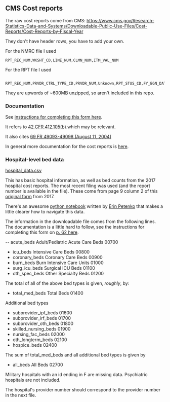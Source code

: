 ## CMS Cost reports

The raw cost reports come from CMS: https://www.cms.gov/Research-Statistics-Data-and-Systems/Downloadable-Public-Use-Files/Cost-Reports/Cost-Reports-by-Fiscal-Year 

They don't have header rows, you have to add your own. 

For the NMRC file I used 

	RPT_REC_NUM,WKSHT_CD,LINE_NUM,CLMN_NUM,ITM_VAL_NUM
	
For the RPT file I used

		RPT_REC_NUM,PRVDR_CTRL_TYPE_CD,PRVDR_NUM,Unknown,RPT_STUS_CD,FY_BGN_DATE,FY_END_DATE,PROC_DT,INITL_RPT_SW,LAST_RPT_SW,TRNSMTL_NUM,FI_NUM,ADR_VNDR_CD,FI_CREAT_DT,UTIL_CD,NPR_DT,SPEC_IND,FI_RCPT_DT

They are upwords of ~600MB unzipped, so aren't included in this repo. 

### Documentation

See [instructions for completing this form here](https://github.com/jsfenfen/covid_hospitals_demographics/blob/master/data/source/cost_reports/HOSPITAL2010-DOCUMENTATION/R15P240.pdf).

It refers to [42 CFR 412.105(b) ](https://github.com/jsfenfen/covid_hospitals_demographics/blob/master/data/source/cost_reports/HOSPITAL2010-DOCUMENTATION/CFR-2010-title42-vol2-sec412-105.pdf) which may be relevant. 

It also cites [69 FR 49093-49098 (August 11, 2004)](https://github.com/jsfenfen/covid_hospitals_demographics/blob/master/data/source/cost_reports/HOSPITAL2010-DOCUMENTATION/FR-2004-08-11.pdf)

In general more documentation for the cost reports is [here](https://github.com/jsfenfen/covid_hospitals_demographics/tree/master/data/source/cost_reports/HOSPITAL2010-DOCUMENTATION).


### Hospital-level bed data

[hospital_data.csv](https://github.com/jsfenfen/covid_hospitals_demographics/blob/master/data/processed/hospital_data.csv)

This has basic hospital information, as well as bed counts from the 2017 hospital cost reports. The most recent filing was used (and the report number is available in the file). These come from page 9 column 2 of this [original form](https://www.cms.gov/Regulations-and-Guidance/Guidance/Manuals/Paper-Based-Manuals-Items/CMS021935) from 2017.  

There's an awesome [python notebook](https://github.com/jsfenfen/covid_hospitals_demographics/blob/master/data/analysis/HospitalICUBeds_2017.ipynb) written by [Erin Petenko](https://github.com/epetenko/) that makes a little clearer how to navigate this data.

The information in the downloadable file comes from the following lines. The documentation is a little hard to follow, see the instructions for completing this form on [p. 62 here](https://github.com/jsfenfen/covid_hospitals_demographics/blob/master/data/source/cost_reports/HOSPITAL2010-DOCUMENTATION/R15P240.pdf). 

-- acute_beds Adult/Pediatric Acute Care Beds 00700
- icu_beds Intensive Care Beds 00800
- coronary_beds Coronary Care Beds 00900
- burn_beds Burn Intensive Care Units 01000
- surg\_icu_beds Surgical ICU Beds 01100
- oth\_spec\_beds Other Specialty Beds 01200

The total of all of the above bed types is given, *roughly*, by:

- total\_med\_beds Total Beds 01400

Additional bed types

- subprovider\_ipf\_beds  01600
- subprovider\_irf\_beds  01700
- subprovider\_oth\_beds  01800
- skilled\_nursing\_beds  01900
- nursing\_fac\_beds  02000
- oth\_longterm\_beds 02100
- hospice\_beds  02400

The sum of total\_med\_beds and all additional bed types is given by

- all\_beds All Beds 02700


Military hospitals with an id ending in F are missing data. Psychiatric hospitals are not included.

The hospital's provider number should correspond to the provider number in the next file.

#